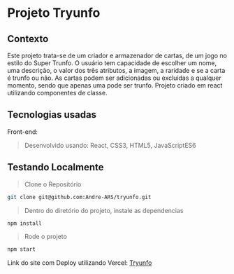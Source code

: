# Projeto Tryunfo

## Contexto
Este projeto trata-se de um criador e armazenador de cartas, de um jogo no estilo do Super Trunfo. O usuário tem capacidade de escolher um nome, uma descrição, o valor dos três atributos, a imagem, a raridade e se a carta é trunfo ou não. As cartas podem ser adicionadas ou excluidas a qualquer momento, sendo que apenas uma pode ser trunfo. Projeto criado em react utilizando componentes de classe.     

## Tecnologias usadas

Front-end:
> Desenvolvido usando: React, CSS3, HTML5, JavaScriptES6

## Testando Localmente

> Clone o Repositório
```bash
git clone git@github.com:Andre-ARS/tryunfo.git
``` 
> Dentro do diretório do projeto, instale as dependencias
```bash
npm install
``` 
>Rode o projeto
```bash
npm start
``` 
Link do site com Deploy utilizando Vercel: [Tryunfo](https://tryunfo-ars.vercel.app/)
